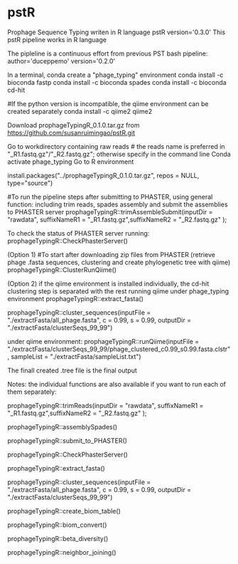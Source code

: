 # pstR
Prophage Sequence Typing writen in R language
pstR version='0.3.0'
This pstR pipeline works in R language

The pipleline is a continuous effort from previous PST bash pipeline: 
author='duceppemo' version='0.2.0'

In a terminal, conda create a "phage_typing" environment 
conda install -c bioconda fastp
conda install -c bioconda spades
conda install -c bioconda cd-hit

#If the python version is incompatible, the qiime environment can be created separately
conda install -c qiime2 qiime2

Download prophageTypingR_0.1.0.tar.gz from
https://github.com/susanruimingao/pstR.git

Go to workdirectory containing raw reads # the reads name is preferred in "_R1.fastq.gz"/"_R2.fastq.gz"; otherwise specify in the command line
Conda activate phage_typing
Go to R environment

install.packages("../prophageTypingR_0.1.0.tar.gz", repos = NULL, type="source")

#To run the pipeline steps after submitting to PHASTER, using general function: including trim reads, spades assembly and submit the assemblies to PHASTER server
prophageTypingR::trimAssembleSubmit(inputDir = "rawdata",  suffixNameR1 = "_R1.fastq.gz",suffixNameR2 = "_R2.fastq.gz" );


To check the status of PHASTER server running:
prophageTypingR::CheckPhasterServer()

(Option 1) #To start after downloading zip files from PHASTER (retrieve phage .fasta sequences, clustering and create phylogenetic tree with qiime)
prophageTypingR::ClusterRunQiime()

(Option 2) if the qiime environment is installed individually, the cd-hit clustering step is separated with the rest running qiime
under phage_typing environment
prophageTypingR::extract_fasta()

prophageTypingR::cluster_sequences(inputFile = "./extractFasta/all_phage.fasta", c = 0.99, s = 0.99, outputDir = "./extractFasta/clusterSeqs_99_99")

under qiime environment:
prophageTypingR::runQiime(inputFile = "./extractFasta/clusterSeqs_99_99/phage_clustered_c0.99_s0.99.fasta.clstr", sampleList = "./extractFasta/sampleList.txt")

The finall created .tree file is the final output


Notes: the individual functions are also available if you want to run each of them separately:

prophageTypingR::trimReads(inputDir = "rawdata",  suffixNameR1 = "_R1.fastq.gz",suffixNameR2 = "_R2.fastq.gz" );

prophageTypingR::assemblySpades()

prophageTypingR::submit_to_PHASTER()

prophageTypingR::CheckPhasterServer()

prophageTypingR::extract_fasta()

prophageTypingR::cluster_sequences(inputFile = "./extractFasta/all_phage.fasta", c = 0.99, s = 0.99, outputDir = "./extractFasta/clusterSeqs_99_99")

prophageTypingR::create_biom_table()

prophageTypingR::biom_convert()

prophageTypingR::beta_diversity()

prophageTypingR::neighbor_joining()

